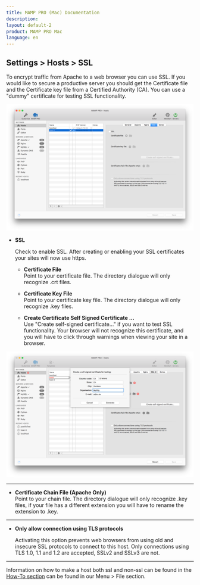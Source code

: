 ```yaml
---
title: MAMP PRO (Mac) Documentation
description: 
layout: default-2
product: MAMP PRO Mac
language: en
---
```


## Settings > Hosts > SSL

To encrypt traffic from Apache to a web browser you can use SSL. If you would like to secure a productive server you should get the Certificate file and the Certificate key file from a Certified Authority (CA). You can use a "dummy" certificate for testing SSL functionality.

![MAMP](SSL.png)

*  **SSL**
 
   Check to enable SSL. After creating or enabling your SSL certificates your sites will now use https.

   *  **Certificate File**  
       Point to your certificate file. The directory dialogue will only recognize .crt files.

   *  **Certificate Key File**  
       Point to your certificate key file. The directory dialogue will only recognize .key files.
       
   *  **Create Certificate Self Signed Certificate ...**  
       Use "Create self-signed certificate..." if you want to test SSL functionality. Your browser will not recognize this certificate, and you will have to click through warnings when viewing your site in a browser.

 ![MAMP](certificate.png)
 
---
 
   *  **Certificate Chain File (Apache Only)**  
       Point to your chain file. The directory dialogue will only recognize .key files, if your file has a different extension  you will have to rename the extension to .key.
       
---

*  **Only allow connection using TLS protocols**

   Activating this option prevents web browsers from using old and insecure SSL protocols to connect to this host. Only  connections using TLS 1.0, 1.1 and 1.2 are accepted, SSLv2 and SSLv3 are not.
   
---

Information on how to make a host both ssl and non-ssl can be found in the [How-To section](../../../How-Tos#ssl_host) can be found in our Menu > File section.
